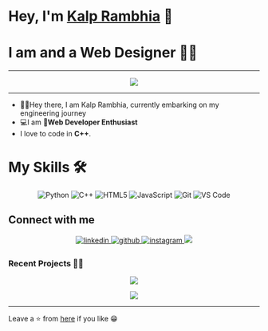 <h1>Hey, I'm <a target="_blank" href="https://palash2911.github.io/All-About-Me/">Kalp Rambhia</a> 🤝</h1></h1>
<h1>I am and a Web Designer 📱📱</h1>

---

<p align="center">
   <img src="https://github-readme-streak-stats.herokuapp.com/?&user=kalp-rambhia">
</p>


 ---
 
- 👨‍🎓Hey there, I am Kalp Rambhia, currently embarking on my engineering journey<br/>
- 💻I am 📱**Web Developer Enthusiast**<br/>
- I love to code in **C++**.<br/>

<h1>My Skills 🛠</h1>

<p align="center"> 
<img alt="Python" src="https://img.shields.io/badge/python-3670A0?style=for-the-badge&logo=python&logoColor=ffdd54"/>
<!-- <img alt="Java" src="https://img.shields.io/badge/java-%23ED8B00.svg?&style=for-the-badge&logo=java&logoColor=white" /> -->
<img alt="C++" src="https://img.shields.io/badge/c++-%2300599C.svg?style=for-the-badge&logo=c%2B%2B&logoColor=white" />
<!-- <img alt="MarkDown" src="https://img.shields.io/badge/markdown-%23000000.svg?style=for-the-badge&logo=markdown&logoColor=white"/> -->
<img alt="HTML5" src="https://img.shields.io/badge/html5-%23E34F26.svg?&style=for-the-badge&logo=html5&logoColor=white" />
<!-- <img alt="CSS3" src="https://img.shields.io/badge/css3-%231572B6.svg?&style=for-the-badge&logo=css3&logoColor=white" /> -->
<!-- <img alt="BootStrap" src="https://img.shields.io/badge/bootstrap-%23563D7C.svg?style=for-the-badge&logo=bootstrap&logoColor=white" />
<img alt="ReactJs" src="https://img.shields.io/badge/React-20232A?style=for-the-badge&logo=react&logoColor=61DAFB" />
<img alt="VueJs" src="https://img.shields.io/badge/vuejs-%2335495e.svg?style=for-the-badge&logo=vuedotjs&logoColor=%234FC08D" /> -->
<img alt="JavaScript" src="https://img.shields.io/badge/javascript-%23323330.svg?&style=for-the-badge&logo=javascript&logoColor=%23F7DF1E" />
<!-- <img alt="Kotlin" src="https://img.shields.io/badge/-Kotlin-orange?&style=for-the-badge&logo=kotlin&logoColor=white" />
<img alt="Flutter" src="https://img.shields.io/badge/-Flutter-white?&style=for-the-badge&logo=flutter&logoColor=blue" />
<img alt="Firebase" src="https://img.shields.io/badge/Firebase-ffdd00?style=for-the-badge&logo=firebase&logoColor=orange" />
<img alt="My SQL" src="https://img.shields.io/badge/mysql-00000F.svg?style=for-the-badge&logo=mysql&logoColor=white" /> -->
<img alt="Git" src="https://img.shields.io/badge/github-%23121011.svg?style=for-the-badge&logo=github&logoColor=white" />
<!-- <img alt="Google Cloud" src="https://img.shields.io/badge/Google_Cloud-4285F4?style=for-the-badge&logo=google-cloud&logoColor=white" /> -->
<img alt="VS Code" src="https://img.shields.io/badge/Visual_Studio_Code-0078D4?style=for-the-badge&logo=visual%20studio%20code&logoColor=white" />
<!-- <img alt="IntelliJIDEA" src="https://img.shields.io/badge/IntelliJIDEA-000000.svg?style=for-the-badge&logo=intellij-idea&logoColor=white" />
<img alt="Android Studio" src="https://img.shields.io/badge/Android_Studio-white?style=for-the-badge&logo=androidstudio&logoColor=0077b6" /> -->
</p>


## Connect with me  
<div align="center">
 <a href=https://www.linkedin.com/in/palash-rambhia-bb5b66214/" target="_blank">
<img src=https://img.shields.io/badge/linkedin-%231E77B5.svg?&style=for-the-badge&logo=linkedin&logoColor=white alt=linkedin style="margin-bottom: 5px;" />
</a>

<a href="https://github.com/Kalp-Rambhia" target="_blank">
<img src=https://img.shields.io/badge/github-%2324292e.svg?&style=for-the-badge&logo=github&logoColor=white alt=github style="margin-bottom: 5px;" />
</a>

<a href="https://www.instagram.com/kalp_rambhia/" target="_blank">
<img src=https://img.shields.io/badge/instagram-%23000000.svg?&style=for-the-badge&logo=instagram&logoColor=white alt=instagram style="margin-bottom: 5px;" />
</a>

<a href="rambhiakalp@gmail.com" target="_blank">
<img src="https://img.shields.io/badge/Gmail-D14836?style=for-the-badge&logo=gmail&logoColor=white" />
</a>
</div>

### Recent Projects 👨‍💻

<!-- <div align="center">
<img src="https://github-readme-stats.vercel.app/api/pin/?username=Palash2911&repo=Athena&show_icons=true&theme=nightowl"> 
<img src="https://github-readme-stats.vercel.app/api/pin/?username=Palash2911&repo=Aikyam&show_icons=true&theme=dark"> 
<img src="https://github-readme-stats.vercel.app/api/pin/?username=Palash2911&repo=Propmart_Final&show_icons=true&theme=great-gatsby"> 
<img src="https://github-readme-stats.vercel.app/api/pin/?username=Palash2911&repo=T-vis&show_icons=true&theme=blue-green">                                               </div> -->

<div align="center">
<!-- <img src="https://github.com/kothariji/kothariji/blob/master/github-user-contribution.svg"></img/> -->
</div>

<div align="center">
<img src="https://img.shields.io/github/followers/Kalp-Rambhia.svg?style=social&label=Follow"></img>

<img src="https://gpvc.arturio.dev/Kalp-Rambhia"></img>
</div>
 
---

Leave a ⭐ from [here](https://github.com/Kalp-Rambhia/Kalp-Rambhia) if you like 😁
